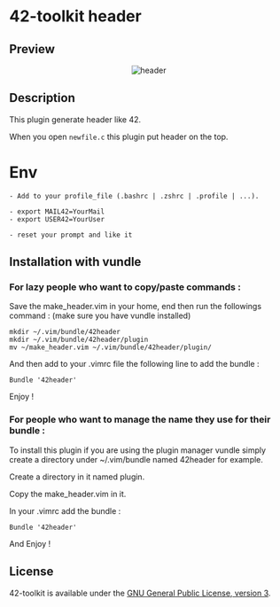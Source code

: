 42-toolkit	header
==========

## Preview

<p align="center" >
	<img src="https://raw.github.com/QuentinPerez/42-toolkit/master/doc/images/header-42.png" alt="header" title="header">
</p>

## Description

This plugin generate header like 42.

When you open <code>newfile.c</code> this plugin put header on the top.

# Env

	- Add to your profile_file (.bashrc | .zshrc | .profile | ...).

    - export MAIL42=YourMail
    - export USER42=YourUser

	- reset your prompt and like it

## Installation with vundle

### For lazy people who want to copy/paste commands :

Save the make_header.vim in your home, end then run the followings command : (make sure you have vundle installed)

	mkdir ~/.vim/bundle/42header
	mkdir ~/.vim/bundle/42header/plugin
	mv ~/make_header.vim ~/.vim/bundle/42header/plugin/

And then add to your .vimrc file the following line to add the bundle :

	Bundle '42header'

Enjoy !

### For people who want to manage the name they use for their bundle :

To install this plugin if you are using the plugin manager vundle simply create a directory under ~/.vim/bundle named 42header for example.

Create a directory in it named plugin.

Copy the make_header.vim in it.

In your .vimrc add the bundle :
	
	Bundle '42header'

And Enjoy !

## License

42-toolkit is available under the [GNU General Public License, version 3](LICENSE).
